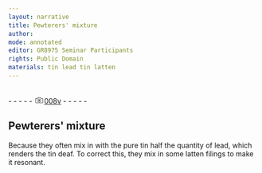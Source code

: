 ```yaml
---
layout: narrative
title: Pewterers' mixture
author:
mode: annotated
editor: GR8975 Seminar Participants
rights: Public Domain
materials: tin lead tin latten
---
```


 <br/>- - - - - <a href="http://gallica.bnf.fr/ark:/12148/btv1b10500001g/f22.image"><img src="../assets/photo-icon.png" alt="folio image: " style="display:inline-block; margin-bottom:-3px;"/>008v</a> - - - - - <br/> 
## Pewterers' mixture

 
  Because they often mix in with the pure tin half the quantity of lead, which renders the tin deaf. To correct this, they mix in some latten filings to make it resonant. 
 